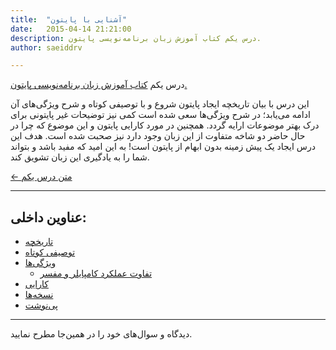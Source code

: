 ```yaml
---
title:  "آشنایی با پایتون"
date:   2015-04-14 21:21:00
description: درس یکم کتاب آموزش زبان برنامه‌نویسی پایتون.
author: saeiddrv

---
```

درس یکم [کتاب آموزش زبان برنامه‌نویسی پایتون.](http://coderz.ir/python)

این درس با بیان تاریخچه ایجاد پایتون شروع و با توصیفی کوتاه و شرح ویژگی‌های آن ادامه می‌یابد؛ در شرح ویژگی‌ها سعی شده است کمی نیز توضیحات غیر پایتونی برای درک بهتر موضوعات ارایه گردد. همچنین در مورد کارایی پایتون و این موضوع که چرا در حال حاضر دو شاخه متفاوت از این زبان وجود دارد نیز صحبت شده است. هدف این درس ایجاد یک پیش زمینه‌ بدون ابهام از پایتون است! به این امید که مفید باشد و بتواند شما را به یادگیری این زبان تشویق کند.


[← متن درس یکم](http://python.coderz.ir/lessons/l01.html)

---
عناوین داخلی:
---
* [تاریخچه](http://python.coderz.ir/lessons/l01.html#id2)
* [توصیفی کوتاه](http://python.coderz.ir/lessons/l01.html#id8)
* [ویژگی‌ها](http://python.coderz.ir/lessons/l01.html#id12)
    * [تفاوت عملکرد کامپایلر و مفسر](http://python.coderz.ir/lessons/l01.html#id18)
* [کارایی](http://python.coderz.ir/lessons/l01.html#id23)
* [نسخه‌ها](http://python.coderz.ir/lessons/l01.html#id27)
* [پی‌نوشت](http://python.coderz.ir/lessons/l01.html#id29)

---

دیدگاه و سوال‌های خود را در همین‌جا مطرح نمایید.
